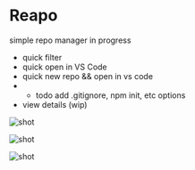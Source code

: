 # Reapo

simple repo manager in progress

- quick filter
- quick open in VS Code
- quick new repo && open in vs code 
- - todo add .gitignore, npm init, etc options
- view details (wip)

![shot](https://i.imgur.com/t1xkWRm.png)

![shot](https://i.imgur.com/cHbWswy.png)

![shot](https://i.imgur.com/czrSTFY.png)